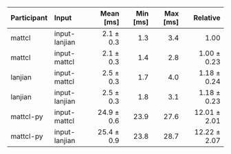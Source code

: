 | Participant | Input | Mean [ms] | Min [ms] | Max [ms] | Relative |
|:---|:---|---:|---:|---:|---:|
| mattcl | input-lanjian | 2.1 ± 0.3 | 1.3 | 3.4 | 1.00 |
| mattcl | input-mattcl | 2.1 ± 0.3 | 1.4 | 2.8 | 1.00 ± 0.23 |
| lanjian | input-mattcl | 2.5 ± 0.3 | 1.7 | 4.0 | 1.18 ± 0.24 |
| lanjian | input-lanjian | 2.5 ± 0.3 | 1.8 | 3.1 | 1.18 ± 0.23 |
| mattcl-py | input-mattcl | 24.9 ± 0.6 | 23.9 | 27.6 | 12.01 ± 2.01 |
| mattcl-py | input-lanjian | 25.4 ± 0.9 | 23.8 | 28.7 | 12.22 ± 2.07 |

